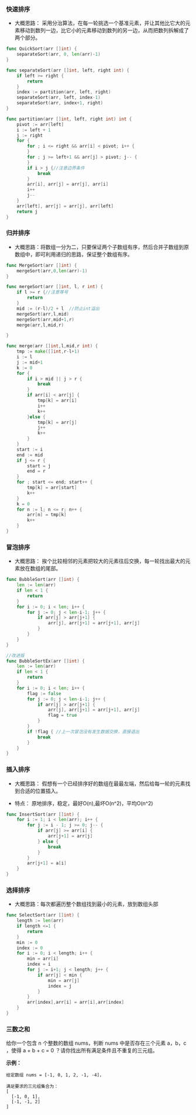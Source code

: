 ### 快速排序

- 大概思路： 采用分治算法，在每一轮挑选一个基准元素，并让其他比它大的元素移动到数列一边，比它小的元素移动到数列的另一边，从而把数列拆解成了两个部分。

```go
func QuickSort(arr []int) {
	separateSort(arr, 0, len(arr)-1)
}

func separateSort(arr []int, left, right int) {
	if left >= right {
		return
	}
	index := partition(arr, left, right)
	separateSort(arr, left, index-1)
	separateSort(arr, index+1, right)
}

func partition(arr []int, left, right int) int {
	pivot := arr[left]
	i := left + 1
	j := right
	for {
		for ; i <= right && arr[i] < pivot; i++ {
		}
		for ; j >= left+1 && arr[j] > pivot; j-- {
		}
		if i > j {//注意边界条件
			break
		}
		arr[i], arr[j] = arr[j], arr[i]
		i++
		j--
	}
	arr[left], arr[j] = arr[j], arr[left]
	return j
}
```

### 归并排序

- 大概思路：将数组一分为二，只要保证两个子数组有序，然后合并子数组到原数组中，即可利用递归的思路，保证整个数组有序。

```go
func MergeSort(arr []int) {
	mergeSort(arr,0,len(arr)-1)
}

func mergeSort(arr []int, l, r int) {
	if l >= r {//注意等号
		return
	}
	mid := (r-l)/2 + l	//防止int溢出
	mergeSort(arr,l,mid)
	mergeSort(arr,mid+1,r)
	merge(arr,l,mid,r)

}

func merge(arr []int,l,mid,r int) {
	tmp := make([]int,r-l+1)
	i := l
	j := mid+1
	k := 0
	for {
		if i > mid || j > r {
			break
		}
		if arr[i] < arr[j] {
			tmp[k] = arr[i]
			i++
			k++
		}else {
			tmp[k] = arr[j]
			j++
			k++
		}
	}
	start := i
	end := mid
	if j <= r {
		start = j
		end = r
	}
	for ; start <= end; start++ {
		tmp[k] = arr[start]
		k++
	}
	k = 0
	for n := l; n <= r; n++ {
		arr[n] = tmp[k]
		k++
	} 
}
```



### 冒泡排序

- 大概思路： 挨个比较相邻的元素把较大的元素往后交换，每一轮找出最大的元素放在数组的尾部。

```go
func BubbleSort(arr []int) {
	len := len(arr)
	if len < 1 {
		return
	}
	for i := 0; i < len; i++ {
		for j := 0; j < len-i-1; j++ {
			if arr[j] > arr[j+1] {
				arr[j], arr[j+1] = arr[j+1], arr[j]
			}
		}
	}
}

//改进版
func BubbleSortEx(arr []int) {
	len := len(arr)
	if len < 1 {
		return
	}
	for i := 0; i < len; i++ {
		flag := false
		for j := 0; j < len-i-1; j++ {
			if arr[j] > arr[j+1] {
				arr[j], arr[j+1] = arr[j+1], arr[j]
				flag = true
			}
		}
		if !flag { //上一次冒泡没有发生数据交换，直接退出
			break
		}
	}
}
```

### 插入排序

- 大概思路： 假想有一个已经排序好的数组在最最左端，然后给每一轮的元素找到合适的位置插入。

- 特点： 原地排序，稳定，最好O(n),最坏O(n^2)，平均O(n^2)

```go
func InsertSort(arr []int) {
	for i := 1; i < len(arr); i++ {
		for j := i - 1; j >= 0; j-- {
			if arr[j] >= arr[i] {
				arr[j+1] = arr[j]
			} else {
				break
			}
		}
		arr[j+1] = a[i]
	}
}
```

### 选择排序

- 大概思路：每次都遍历整个数组找到最小的元素，放到数组头部

```go
func SelectSort(arr []int) {
	length := len(arr)
	if length <=1 {
		return
	}
	min := 0
	index := 0
	for i := 0; i < length; i++ {
		min = arr[i]
		index = i
		for j := i+1; j < length; j++ {
			if arr[j] < min {
				min = arr[j]
				index = j
			}
		}
		arr[index],arr[i] = arr[i],arr[index]
	}
} 
```



### 三数之和

给你一个包含 n 个整数的数组 nums，判断 nums 中是否存在三个元素 a，b，c ，使得 a + b + c = 0 ？请你找出所有满足条件且不重复的三元组。

**示例：**

```
给定数组 nums = [-1, 0, 1, 2, -1, -4]，

满足要求的三元组集合为：
[
  [-1, 0, 1],
  [-1, -1, 2]
]
```

